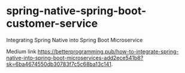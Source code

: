 # spring-native-spring-boot-customer-service
Integrating Spring Native into Spring Boot Microservice

Medium link https://betterprogramming.pub/how-to-integrate-spring-native-into-spring-boot-microservices-add2ece541b8?sk=6ba4674550db30783f7c5c68ba13c141.
